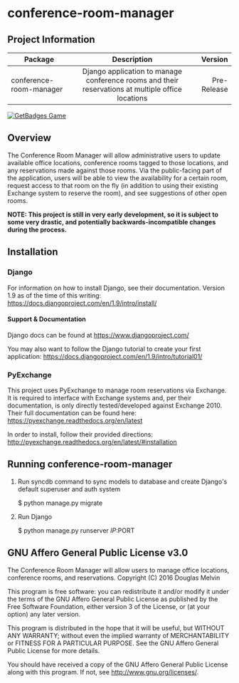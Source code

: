 # conference-room-manager

## Project Information
| Package       | Description   | Version|
| ------------- |:-------------:| -----:|
| conference-room-manager| Django application to manage conference rooms and their reservations at multiple office locations | Pre-Release |

[![GetBadges Game](https://duggym122-conference-room-manager.getbadges.io/shield/company/duggym122-conference-room-manager)](https://duggym122-conference-room-manager.getbadges.io/?ref=shield-game)

## Overview
The Conference Room Manager will allow administrative users to update available office locations, conference rooms tagged to those locations, and any reservations made against those rooms. Via the public-facing part of the application, users will be able to view the availability for a certain room, request access to that room on the fly (in addition to using their existing Exchange system to reserve the room), and see suggestions of other open rooms. 

**NOTE: This project is still in very early development, so it is subject to some very drastic, and potentially backwards-incompatible changes during the process.**

## Installation

### Django

For information on how to install Django, see their documentation. Version 1.9 as of the time of this writing: https://docs.djangoproject.com/en/1.9/intro/install/

#### Support & Documentation

Django docs can be found at https://www.djangoproject.com/

You may also want to follow the Django tutorial to create your first application:
https://docs.djangoproject.com/en/1.9/intro/tutorial01/

### PyExchange

This project uses PyExchange to manage room reservations via Exchange. It is required to interface with Exchange systems and, per their documentation, is only directly tested/developed against Exchange 2010. Their full documentation can be found here: https://pyexchange.readthedocs.org/en/latest 

In order to install, follow their provided directions: http://pyexchange.readthedocs.org/en/latest/#installation 

## Running conference-room-manager

1) Run syncdb command to sync models to database and create Django's default superuser and auth system

    $ python manage.py migrate

2) Run Django

    $ python manage.py runserver $IP:$PORT

## GNU Affero General Public License v3.0

The Conference Room Manager will allow users to manage office locations, conference rooms, and reservations.
Copyright (C) 2016  Douglas Melvin

This program is free software: you can redistribute it and/or modify it under the terms of the GNU Affero General Public License as published by the Free Software Foundation, either version 3 of the License, or (at your option) any later version.

This program is distributed in the hope that it will be useful, but WITHOUT ANY WARRANTY; without even the implied warranty of MERCHANTABILITY or FITNESS FOR A PARTICULAR PURPOSE.  See the GNU Affero General Public License for more details.

You should have received a copy of the GNU Affero General Public License along with this program.  If not, see <http://www.gnu.org/licenses/>.
